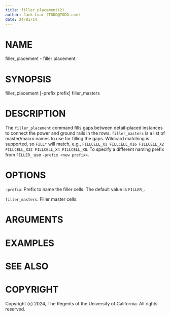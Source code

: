 ```yaml
---
title: filler_placement(2)
author: Jack Luar (TODO@TODO.com)
date: 24/01/14
---
```


# NAME

filler_placement - filler placement

# SYNOPSIS

filler_placement
    [-prefix prefix]
    filler_masters


# DESCRIPTION

The `filler_placement` command fills gaps between detail-placed instances
to connect the power and ground rails in the rows. `filler_masters` is a
list of master/macro names to use for filling the gaps. Wildcard matching
is supported, so `FILL*` will match, e.g., `FILLCELL_X1 FILLCELL_X16 FILLCELL_X2
FILLCELL_X32 FILLCELL_X4 FILLCELL_X8`.  To specify a different naming prefix
from `FILLER_` use `-prefix <new prefix>`.

# OPTIONS

`-prefix`:  Prefix to name the filler cells. The default value is `FILLER_`.

`filler_masters`:  Filler master cells.

# ARGUMENTS

# EXAMPLES

# SEE ALSO

# COPYRIGHT

Copyright (c) 2024, The Regents of the University of California. All rights reserved.
